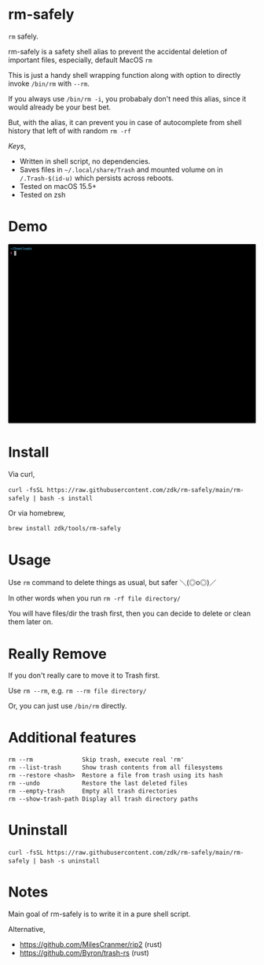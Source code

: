 # rm-safely

`rm` safely.

rm-safely is a safety shell alias to prevent the accidental deletion of important files, especially, default MacOS `rm`

This is just a handy shell wrapping function along with option to directly invoke `/bin/rm` with `--rm`.

If you always use `/bin/rm -i`, you probabaly don't need this alias, since it would already be your best bet.

But, with the alias, it can prevent you in case of autocomplete from shell history that left of with random `rm -rf`

_Keys_,

- Written in shell script, no dependencies.
- Saves files in `~/.local/share/Trash` and mounted volume on in `/.Trash-$(id-u)` which persists across reboots.
- Tested on macOS 15.5+
- Tested on zsh

# Demo

![demo.gif](./docs/demo.gif)

# Install

Via curl,

`curl -fsSL https://raw.githubusercontent.com/zdk/rm-safely/main/rm-safely | bash -s install`

Or via homebrew,

```bash
brew install zdk/tools/rm-safely
```

# Usage

Use `rm` command to delete things as usual, but safer ＼(◎o◎)／

In other words when you run `rm -rf file directory/`

You will have files/dir the trash first,
then you can decide to delete or clean them later on.

# Really Remove

If you don't really care to move it to Trash first.

Use `rm --rm`, e.g. `rm --rm file directory/`

Or, you can just use `/bin/rm` directly.

# Additional features

```
rm --rm              Skip trash, execute real 'rm'
rm --list-trash      Show trash contents from all filesystems
rm --restore <hash>  Restore a file from trash using its hash
rm --undo            Restore the last deleted files
rm --empty-trash     Empty all trash directories
rm --show-trash-path Display all trash directory paths
```

# Uninstall

`curl -fsSL https://raw.githubusercontent.com/zdk/rm-safely/main/rm-safely | bash -s uninstall`

# Notes

Main goal of rm-safely is to write it in a pure shell script.

Alternative,

- https://github.com/MilesCranmer/rip2 (rust)
- https://github.com/Byron/trash-rs (rust)
